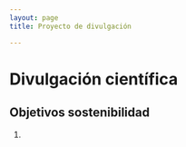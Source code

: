 ```yaml
---
layout: page
title: Proyecto de divulgación

---
```


# Divulgación científica

## Objetivos sostenibilidad

1. 

